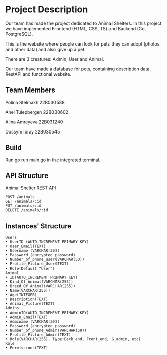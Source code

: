 # Project Description

Our team has made the project dedicated to Animal Shelters. In this project we have implemented Frontend (HTML, CSS, TS) and Backend (Go, PostgreSQL).

 This is the website where people can look for pets they can adopt (photos and other data) and also give up a pet.

There are 3 creatures: Admin, User and Animal. 

Our team have made a database for pets, containing description data, RestAPI and functional website.  

## Team Members
 
Polina Stelmakh 22B030588

Anel Tulepbergen 22B030602

Alina Amreyeva 22B031240

Dossym Ibray  22B030545


## Build

Run go run main.go in the integrated terminal. 

## API Structure

Animal Shelter REST API
```
POST /animals
GET /animals/:id
PUT /animals/:id
DELETE /animals/:id
```

## Instances' Structure
```
Users
• UserID (AUTO_INCREMENT PRIMARY KEY)
• User_Email(TEXT)
• Username (VARCHAR(30))
• Password (encrypted password)
• Number_of_phone_user(VARCHAR(50))
• Profile_Picture_User(TEXT)
• Role(Default “User”)
Animal
• ID(AUTO_INCREMENT PRIMARY KEY)
• Kind_Of_Animal(VARCHAR(255))
• Breed_Of_Animal(VARCHAR(255))
• Name(VARCHAR(255))
• Age(INTEGER)
• Description(TEXT)
• Animal_Picture(TEXT)
Admins
• AdminID(AUTO_INCREMENT PRIMARY KEY)
• Admin_Email(TEXT)
• Adminame (VARCHAR(30))
• Password (encrypted password)
• Number_of_phone_Admin(VARCHAR(50))
• Profile_Picture_Admin(TEXT)
• Role(VARCHAR(255), Type:Back_end, Front_end, G_admin, etc)
Role
• Permissions(TEXT)
```